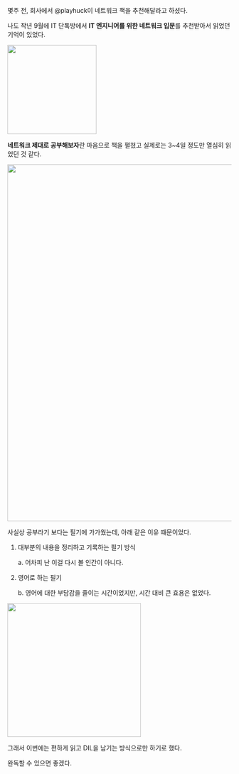 몇주 전, 회사에서 @playhuck이 네트워크 책을 추천해달라고 하셨다.

나도 작년 9월에 IT 단톡방에서 **IT 엔지니어를 위한 네트워크 입문**를 추천받아서 읽었던 기억이 있었다.

<image src="2024-01-23_0.png" style="width: 200px;">
<br>

**네트워크 제대로 공부해보자**란 마음으로 책을 펼쳤고 실제로는 3~4일 정도만 열심히 읽었던 것 같다.

<image src="2024-01-23_1.png" style="width: 800px;">
<br>

사실상 공부라기 보다는 필기에 가가웠는데, 아래 같은 이유 떄문이었다.

1. 대부분의 내용을 정리하고 기록하는 필기 방식

    a. 어차피 난 이걸 다시 볼 인간이 아니다.

2. 영어로 하는 필기

    b. 영어에 대한 부담감을 줄이는 시간이었지만, 시간 대비 큰 효용은 없었다.

<image src="2024-01-23_2.png" style="width: 300px;">
<br>

그래서 이번에는 편하게 읽고 DIL을 남기는 방식으로만 하기로 했다.

완독할 수 있으면 좋겠다.